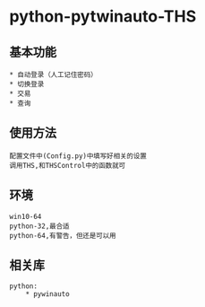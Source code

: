 # python-pytwinauto-THS

## 基本功能
    * 自动登录（人工记住密码）
    * 切换登录
    * 交易
    * 查询

## 使用方法
    配置文件中(Config.py)中填写好相关的设置
    调用THS,和THSControl中的函数就可

## 环境
    win10-64
    python-32,最合适
    python-64,有警告，但还是可以用

## 相关库
    python:
        * pywinauto